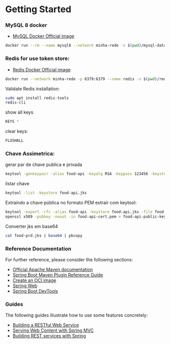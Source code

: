 # Getting Started

### MySQL 8 docker
* [MySQL Docker Official image](https://hub.docker.com/_/mysql)
```sh
docker run --rm --name mysql8 --network minha-rede -v $(pwd)/mysql-datadir:/var/lib/mysql -e MYSQL_ROOT_PASSWORD=my-secret-pw -p 3306:3306 -d mysql:8
```

### Redis for use token store:
* [Redis Docker Official image](https://hub.docker.com/_/redis)
```sh
docker run --network minha-rede -p 6379:6379 --name redis -v $(pwd)/redis-data:/data -d redis:6-alpine redis-server --appendonly yes
```
Validate Redis installation:
```sh
sudo apt install redis-tools
redis-cli
```
show all keys
```sh
KEYS *
```
clear keys:
```sh
FLUSHALL
```
### Chave Assimetrica:
gerar par de chave publica e privada
```sh
keytool -genkeypair -alias food-api -keyalg RSA -keypass 123456 -keystore food-api.jks -storepass 123456789
```
listar chave
```sh
keytool -list -keystore food-api.jks
```
Extraindo a chave pública no formato PEM
extrair com keytool:
```sh
keytool -export -rfc -alias food-api -keystore food-api.jks -file food-api-cert.pem
openssl x509 -pubkey -noout -in food-api-cert.pem > food-api-public-key.pem
```

Converter jks em base64
```sh
cat food-prd.jks | base64 | pbcopy
```

### Reference Documentation
For further reference, please consider the following sections:

* [Official Apache Maven documentation](https://maven.apache.org/guides/index.html)
* [Spring Boot Maven Plugin Reference Guide](https://docs.spring.io/spring-boot/docs/2.3.4.RELEASE/maven-plugin/reference/html/)
* [Create an OCI image](https://docs.spring.io/spring-boot/docs/2.3.4.RELEASE/maven-plugin/reference/html/#build-image)
* [Spring Web](https://docs.spring.io/spring-boot/docs/2.3.4.RELEASE/reference/htmlsingle/#boot-features-developing-web-applications)
* [Spring Boot DevTools](https://docs.spring.io/spring-boot/docs/2.3.4.RELEASE/reference/htmlsingle/#using-boot-devtools)

### Guides
The following guides illustrate how to use some features concretely:

* [Building a RESTful Web Service](https://spring.io/guides/gs/rest-service/)
* [Serving Web Content with Spring MVC](https://spring.io/guides/gs/serving-web-content/)
* [Building REST services with Spring](https://spring.io/guides/tutorials/bookmarks/)

